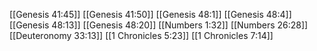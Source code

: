 [[Genesis 41:45]]
[[Genesis 41:50]]
[[Genesis 48:1]]
[[Genesis 48:4]]
[[Genesis 48:13]]
[[Genesis 48:20]]
[[Numbers 1:32]]
[[Numbers 26:28]]
[[Deuteronomy 33:13]]
[[1 Chronicles 5:23]]
[[1 Chronicles 7:14]]
